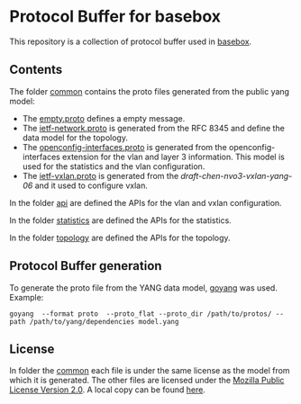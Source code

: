 # Protocol Buffer for basebox
This repository is a collection of protocol buffer used in [basebox](https://github.com/bisdn/basebox).
## Contents
The folder [common](common/) contains the proto files generated from the public yang model:
* The [empty.proto](common/empty.proto) defines a empty message.
* The [ietf-network.proto](common/empty.proto) is generated from the RFC 8345 and define the data model for the topology.
* The [openconfig-interfaces.proto](common/openconfig-interfaces) is generated from the openconfig-interfaces extension for the vlan and layer 3 information. This model is used for the statistics and the vlan configuration.
* The [ietf-vxlan.proto](common/ietf-vxlan.proto) is generated from the *draft-chen-nvo3-vxlan-yang-06* and it used to configure vxlan.

In the folder [api](api/) are defined the APIs for the vlan and vxlan configuration.

In the folder [statistics](statistics/) are defined the APIs for the statistics.

In the folder [topology](topology/) are defined the APIs for the topology.

## Protocol Buffer generation
To generate the proto file from the YANG data model, [goyang](https://github.com/openconfig/goyang) was used. Example:
```
goyang  --format proto  --proto_flat --proto_dir /path/to/protos/ --path /path/to/yang/dependencies model.yang
```
## License
In folder the [common](common/) each file is under the same license as the model from which it is generated.
The other files are licensed under the [Mozilla Public License Version 2.0](https://www.mozilla.org/en-US/MPL/2.0/). A local copy can be found [here](LICENSE.md).
